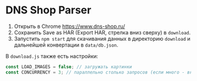 # DNS Shop Parser

1. Открыть в Chrome https://www.dns-shop.ru/
2. Сохранить Save as HAR (Export HAR, стрелка вниз сверху) в `download`.
3. Запустить `npm start` для скачивания данных в директорию `download` и дальнейшей конвертации в `data/db.json`.

В `download.js` также есть настройки:

```js
const LOAD_IMAGES = false; // загружать картинки
const CONCURRENCY = 3; // параллельно столько запросов (если много - включится защита от ДДОС)
```
